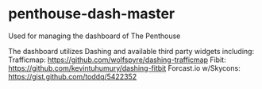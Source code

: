 # penthouse-dash-master
Used for managing the dashboard of The Penthouse

The dashboard utilizes Dashing and available third party widgets
including:
Trafficmap: https://github.com/wolfspyre/dashing-trafficmap
Fibit: https://github.com/kevintuhumury/dashing-fitbit
Forcast.io w/Skycons: https://gist.github.com/toddq/5422352
